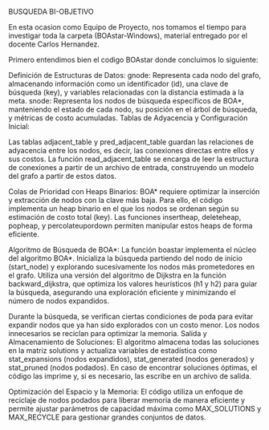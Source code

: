 BUSQUEDA BI-OBJETIVO

En esta ocasion como Equipo de Proyecto, nos tomamos el tiempo para investigar toda la carpeta (BOAstar-Windows), material entregado por el docente Carlos Hernandez.

Primero entendimos bien el codigo BOAstar donde concluimos lo siguiente:

Definición de Estructuras de Datos:
gnode: Representa cada nodo del grafo, almacenando información como un identificador (id), una clave de búsqueda (key), y variables relacionadas con la distancia estimada a la meta.
snode: Representa los nodos de búsqueda específicos de BOA*, manteniendo el estado de cada nodo, su posición en el árbol de búsqueda, y métricas de costo acumuladas.
Tablas de Adyacencia y Configuración Inicial:

Las tablas adjacent_table y pred_adjacent_table guardan las relaciones de adyacencia entre los nodos, es decir, las conexiones directas entre ellos y sus costos. La función read_adjacent_table se encarga de leer la estructura de conexiones a partir de un archivo de entrada, construyendo un modelo del grafo a partir de estos datos.

Colas de Prioridad con Heaps Binarios:
BOA* requiere optimizar la inserción y extracción de nodos con la clave más baja. Para ello, el código implementa un heap binario en el que los nodos se ordenan según su estimación de costo total (key). Las funciones insertheap, deleteheap, popheap, y percolateupordown permiten manipular estos heaps de forma eficiente.

Algoritmo de Búsqueda de BOA*:
La función boastar implementa el núcleo del algoritmo BOA*. Inicializa la búsqueda partiendo del nodo de inicio (start_node) y explorando sucesivamente los nodos más prometedores en el grafo.
Utiliza una versión del algoritmo de Dijkstra en la función backward_dijkstra, que optimiza los valores heurísticos (h1 y h2) para guiar la búsqueda, asegurando una exploración eficiente y minimizando el número de nodos expandidos.

Durante la búsqueda, se verifican ciertas condiciones de poda para evitar expandir nodos que ya han sido explorados con un costo menor. Los nodos innecesarios se reciclan para optimizar la memoria.
Salida y Almacenamiento de Soluciones:
El algoritmo almacena todas las soluciones en la matriz solutions y actualiza variables de estadística como stat_expansions (nodos expandidos), stat_generated (nodos generados) y stat_pruned (nodos podados). En caso de encontrar soluciones óptimas, el código las imprime y, si es necesario, las escribe en un archivo de salida.

Optimización del Espacio y la Memoria:
El código utiliza un enfoque de reciclaje de nodos podados para liberar memoria de manera eficiente y permite ajustar parámetros de capacidad máxima como MAX_SOLUTIONS y MAX_RECYCLE para gestionar grandes conjuntos de datos.

